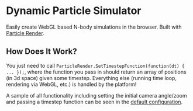 # Dynamic Particle Simulator
Easily create WebGL based N-body simulations in the browser. Built with <a href="https://www.npmjs.com/package/particle-render">Particle Render</a>.

## How Does It Work?
You just need to call `ParticleRender.SetTimestepFunction(function(dt) { ... });`, where the function you pass in should return an array of positions (in 3d space) given some timestep. Everything else (running time loop, rendering via WebGL, etc.) is handled by the platform!

A sample of all functionality including setting the initial camera angle/zoom and passing a timestep function can be seen in the <a href="https://cppshane.github.io/Dynamic-Particle-Simulator">default configuration</a>.
